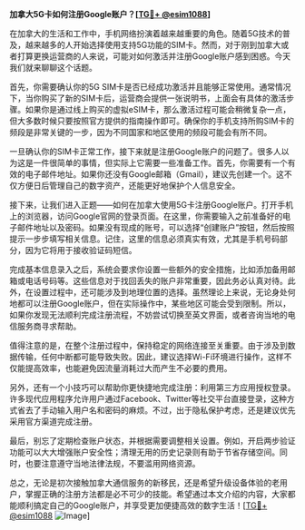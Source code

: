 **加拿大5G卡如何注册Google账户？[[TG💪+ @esim1088](https://t.me/s/esim1088)]**

在加拿大的生活和工作中，手机网络扮演着越来越重要的角色。随着5G技术的普及，越来越多的人开始选择使用支持5G功能的SIM卡。然而，对于刚到加拿大或者打算更换运营商的人来说，可能对如何激活并注册Google账户感到困惑。今天我们就来聊聊这个话题。

首先，你需要确认你的5G SIM卡是否已经成功激活并且能够正常使用。通常情况下，当你购买了新的SIM卡后，运营商会提供一张说明书，上面会有具体的激活步骤。如果你是通过线上购买的虚拟eSIM卡，那么激活过程可能会稍微复杂一点，但大多数时候只要按照官方提供的指南操作即可。确保你的手机支持所购SIM卡的频段是非常关键的一步，因为不同国家和地区使用的频段可能会有所不同。

一旦确认你的SIM卡正常工作，接下来就是注册Google账户的问题了。很多人以为这是一件很简单的事情，但实际上它需要一些准备工作。首先，你需要有一个有效的电子邮件地址。如果你还没有Google邮箱（Gmail），建议先创建一个。这不仅方便日后管理自己的数字资产，还能更好地保护个人信息安全。

接下来，让我们进入正题——如何在加拿大使用5G卡注册Google账户。打开手机上的浏览器，访问Google官网的登录页面。在这里，你需要输入之前准备好的电子邮件地址以及密码。如果没有现成的账号，可以选择“创建账户”按钮，然后按照提示一步步填写相关信息。记住，这里的信息必须真实有效，尤其是手机号码部分，因为它将用于接收验证码短信。

完成基本信息录入之后，系统会要求你设置一些额外的安全措施，比如添加备用邮箱或电话号码等。这些信息对于找回丢失的账户非常重要，因此务必认真对待。此外，在设置过程中，还可能涉及到地理位置的选择。虽然理论上来说，无论身处何地都可以注册Google账户，但在实际操作中，某些地区可能会受到限制。所以，如果你发现无法顺利完成注册流程，不妨尝试切换至英文界面，或者咨询当地的电信服务商寻求帮助。

值得注意的是，在整个注册过程中，保持稳定的网络连接至关重要。由于涉及到数据传输，任何中断都可能导致失败。因此，建议选择Wi-Fi环境进行操作，这样不仅能提高效率，也能避免因流量消耗过大而产生不必要的费用。

另外，还有一个小技巧可以帮助你更快捷地完成注册：利用第三方应用授权登录。许多现代应用程序允许用户通过Facebook、Twitter等社交平台直接登录，这种方式省去了手动输入用户名和密码的麻烦。不过，出于隐私保护考虑，还是建议优先采用官方渠道完成注册。

最后，别忘了定期检查账户状态，并根据需要调整相关设置。例如，开启两步验证功能可以大大增强账户安全性；清理无用的历史记录则有助于节省存储空间。同时，也要注意遵守当地法律法规，不要滥用网络资源。

总之，无论是初次接触加拿大通信服务的新移民，还是希望升级设备体验的老用户，掌握正确的注册方法都是必不可少的技能。希望通过本文介绍的内容，大家都能顺利搞定自己的Google账户，并享受更加便捷高效的数字生活！[[TG💪+ @esim1088](https://t.me/s/esim1088) ![Image](https://i.postimg.cc/4NQfJmqS/Snipaste-2025-05-13-00-14-12.png)]